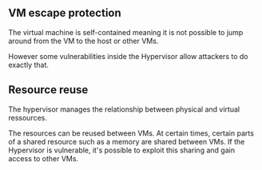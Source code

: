 ## VM escape protection

The virtual machine is self-contained meaning it is not possible to jump around from the VM to the host or other VMs.

However some vulnerabilities inside the Hypervisor allow attackers to do exactly that.

## Resource reuse

The hypervisor manages the relationship between physical and virtual ressources.

The resources can be reused between VMs. At certain times, certain parts of a shared resource such as a memory are shared between VMs. If the Hypervisor is vulnerable, it's possible to exploit this sharing and gain access to other VMs.



